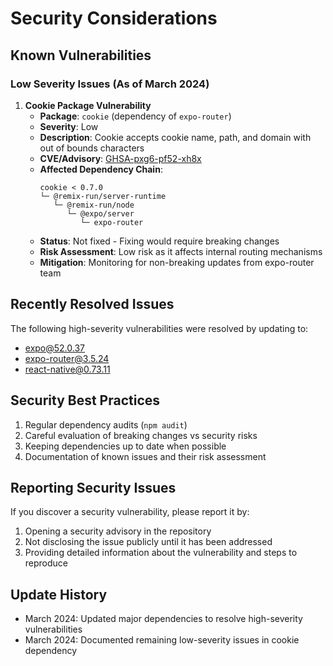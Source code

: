 # Security Considerations

## Known Vulnerabilities

### Low Severity Issues (As of March 2024)

1. **Cookie Package Vulnerability**
   - **Package**: `cookie` (dependency of `expo-router`)
   - **Severity**: Low
   - **Description**: Cookie accepts cookie name, path, and domain with out of bounds characters
   - **CVE/Advisory**: [GHSA-pxg6-pf52-xh8x](https://github.com/advisories/GHSA-pxg6-pf52-xh8x)
   - **Affected Dependency Chain**:
     ```
     cookie < 0.7.0
     └─ @remix-run/server-runtime
        └─ @remix-run/node
           └─ @expo/server
              └─ expo-router
     ```
   - **Status**: Not fixed - Fixing would require breaking changes
   - **Risk Assessment**: Low risk as it affects internal routing mechanisms
   - **Mitigation**: Monitoring for non-breaking updates from expo-router team

## Recently Resolved Issues

The following high-severity vulnerabilities were resolved by updating to:
- expo@52.0.37
- expo-router@3.5.24
- react-native@0.73.11

## Security Best Practices

1. Regular dependency audits (`npm audit`)
2. Careful evaluation of breaking changes vs security risks
3. Keeping dependencies up to date when possible
4. Documentation of known issues and their risk assessment

## Reporting Security Issues

If you discover a security vulnerability, please report it by:
1. Opening a security advisory in the repository
2. Not disclosing the issue publicly until it has been addressed
3. Providing detailed information about the vulnerability and steps to reproduce

## Update History

- March 2024: Updated major dependencies to resolve high-severity vulnerabilities
- March 2024: Documented remaining low-severity issues in cookie dependency 